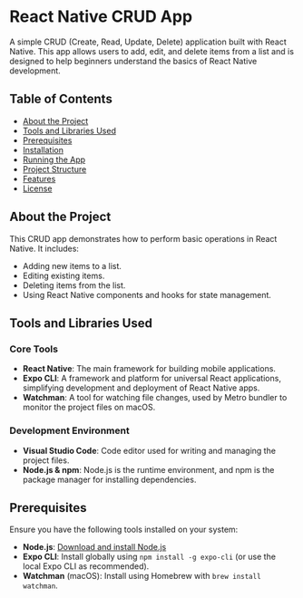 # React Native CRUD App

A simple CRUD (Create, Read, Update, Delete) application built with React Native. This app allows users to add, edit, and delete items from a list and is designed to help beginners understand the basics of React Native development.

## Table of Contents
- [About the Project](#about-the-project)
- [Tools and Libraries Used](#tools-and-libraries-used)
- [Prerequisites](#prerequisites)
- [Installation](#installation)
- [Running the App](#running-the-app)
- [Project Structure](#project-structure)
- [Features](#features)
- [License](#license)

## About the Project
This CRUD app demonstrates how to perform basic operations in React Native. It includes:
- Adding new items to a list.
- Editing existing items.
- Deleting items from the list.
- Using React Native components and hooks for state management.

## Tools and Libraries Used
### Core Tools
- **React Native**: The main framework for building mobile applications.
- **Expo CLI**: A framework and platform for universal React applications, simplifying development and deployment of React Native apps.
- **Watchman**: A tool for watching file changes, used by Metro bundler to monitor the project files on macOS.

### Development Environment
- **Visual Studio Code**: Code editor used for writing and managing the project files.
- **Node.js & npm**: Node.js is the runtime environment, and npm is the package manager for installing dependencies.

## Prerequisites
Ensure you have the following tools installed on your system:
- **Node.js**: [Download and install Node.js](https://nodejs.org/)
- **Expo CLI**: Install globally using `npm install -g expo-cli` (or use the local Expo CLI as recommended).
- **Watchman** (macOS): Install using Homebrew with `brew install watchman`.

